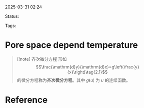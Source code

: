 2025-03-31  02:24

Status:

Tags:

# Pore space depend temperature

>[!note]  齐次微分方程 
>形如$$\frac{\mathrm{d}y}{\mathrm{d}x}=g\left(\frac{y}{x}\right)\tag{2.1}$$
>的微分方程称为**齐次微分方程**。其中 $g(u)$ 为 $u$ 的连续函数。




# Reference